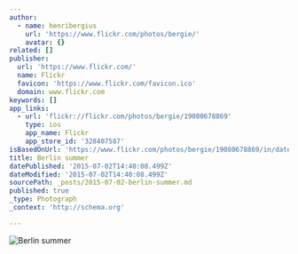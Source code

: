 ```yaml
---
author:
  - name: henribergius
    url: 'https://www.flickr.com/photos/bergie/'
    avatar: {}
related: []
publisher:
  url: 'https://www.flickr.com/'
  name: Flickr
  favicon: 'https://www.flickr.com/favicon.ico'
  domain: www.flickr.com
keywords: []
app_links:
  - url: 'flickr://flickr.com/photos/bergie/19080678869'
    type: ios
    app_name: Flickr
    app_store_id: '328407587'
isBasedOnUrl: 'https://www.flickr.com/photos/bergie/19080678869/in/datetaken-public/'
title: Berlin summer
datePublished: '2015-07-02T14:40:08.499Z'
dateModified: '2015-07-02T14:40:08.499Z'
sourcePath: _posts/2015-07-02-berlin-summer.md
published: true
_type: Photograph
_context: 'http://schema.org'

---
```

![Berlin summer](https://farm1.staticflickr.com/462/19080678869_001b4b1455_b.jpg)